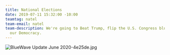 ```yaml
---
title: National Elections
date: 2019-07-11 15:32:00 -10:00
teamtag: natel
team-email: natel
team-description: We're going to Beat Trump, flip the U.S. Congress blue to protect
  our Democracy.
---
```


![BlueWave Update June 2020-4e25de.jpg](/uploads/BlueWave%20Update%20June%202020-4e25de.jpg)